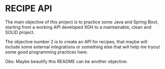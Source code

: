 # RECIPE API

The main objective of this project is to practice some Java and Spring Boot, starting from a
working API developed XGH to a maintainable, clean and SOLID project.

The objective number 2 is to create an API for recipes, that maybe will include some external integrations or
something else that will help me tryout some good programming practices here.

Obs: Maybe beautify this README can be another objective.